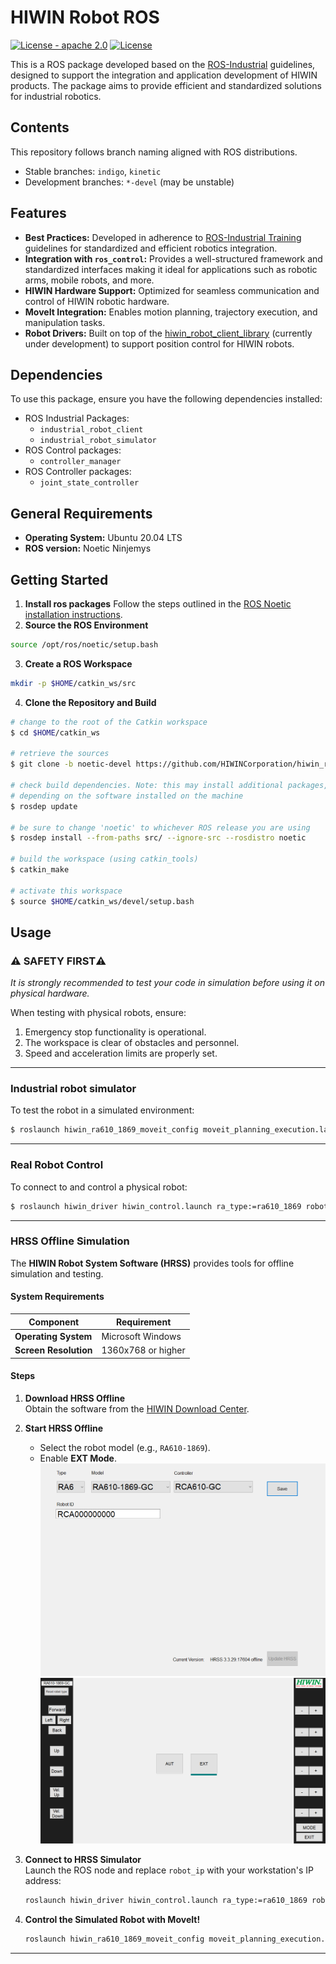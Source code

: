 # HIWIN Robot ROS

[![License - apache 2.0](https://img.shields.io/:license-Apache%202.0-yellowgreen.svg)](https://opensource.org/licenses/Apache-2.0)
[![License](https://img.shields.io/badge/License-BSD%203--Clause-blue.svg)](https://opensource.org/licenses/BSD-3-Clause)

This is a ROS package developed based on the [ROS-Industrial](http://wiki.ros.org/Industrial) guidelines, designed to support the integration and application development of HIWIN products. The package aims to provide efficient and standardized solutions for industrial robotics.

## Contents
This repository follows branch naming aligned with ROS distributions.
- Stable branches: `indigo`, `kinetic`
- Development branches: `*-devel` (may be unstable)

## Features
- **Best Practices:** Developed in adherence to [ROS-Industrial Training](https://wiki.ros.org/Industrial/Tutorials) guidelines for standardized and efficient robotics integration.
- **Integration with `ros_control`:** Provides a well-structured framework and standardized interfaces making it ideal for applications such as robotic arms, mobile robots, and more.
- **HIWIN Hardware Support:** Optimized for seamless communication and control of HIWIN robotic hardware.
- **MoveIt Integration:** Enables motion planning, trajectory execution, and manipulation tasks.
- **Robot Drivers:** Built on top of the [hiwin_robot_client_library](https://github.com/HIWINCorporation/hiwin_robot_client_library) (currently under development) to support position control for HIWIN robots.

## Dependencies 
To use this package, ensure you have the following dependencies installed:
- ROS Industrial Packages:
  - `industrial_robot_client`
  - `industrial_robot_simulator`
- ROS Control packages:
  - `controller_manager`
- ROS Controller packages:
  - `joint_state_controller`

## General Requirements
- **Operating System:** Ubuntu 20.04 LTS
- **ROS version:** Noetic Ninjemys

## Getting Started
1. **Install ros packages**
Follow the steps outlined in the [ROS Noetic installation instructions](https://wiki.ros.org/noetic/Installation).
2. **Source the ROS Environment**
```bash
source /opt/ros/noetic/setup.bash
```
3. **Create a ROS Workspace**
```bash
mkdir -p $HOME/catkin_ws/src
```
4. **Clone the Repository and Build**
```bash
# change to the root of the Catkin workspace
$ cd $HOME/catkin_ws

# retrieve the sources
$ git clone -b noetic-devel https://github.com/HIWINCorporation/hiwin_ros.git src/

# check build dependencies. Note: this may install additional packages,
# depending on the software installed on the machine
$ rosdep update

# be sure to change 'noetic' to whichever ROS release you are using
$ rosdep install --from-paths src/ --ignore-src --rosdistro noetic

# build the workspace (using catkin_tools)
$ catkin_make

# activate this workspace
$ source $HOME/catkin_ws/devel/setup.bash
```

## Usage
### :warning: **SAFETY FIRST**:warning:
*It is strongly recommended to test your code in simulation before using it on physical hardware.*

When testing with physical robots, ensure:
1. Emergency stop functionality is operational.
2. The workspace is clear of obstacles and personnel.
3. Speed and acceleration limits are properly set.

---

### Industrial robot simulator
To test the robot in a simulated environment:
```bash
$ roslaunch hiwin_ra610_1869_moveit_config moveit_planning_execution.launch sim:=true
```

---

### Real Robot Control
To connect to and control a physical robot:
```bash
$ roslaunch hiwin_driver hiwin_control.launch ra_type:=ra610_1869 robot_ip:=<robot ip>
```

---

### HRSS Offline Simulation
The **HIWIN Robot System Software (HRSS)** provides tools for offline simulation and testing.

#### System Requirements
| **Component**        | **Requirement**          |
|-----------------------|--------------------------|
| **Operating System**  | Microsoft Windows        |
| **Screen Resolution** | 1360x768 or higher       |

#### Steps
1. **Download HRSS Offline**  
   Obtain the software from the [HIWIN Download Center](https://www.hiwinsupport.com/download_center.aspx?pid=MAR).

2. **Start HRSS Offline**  
   - Select the robot model (e.g., `RA610-1869`).
   - Enable **EXT Mode**.
     ![HRSS Start](doc/images/hrss_offline_start.png)
     ![Remote Mode](doc/images/remote_mode.png)

3. **Connect to HRSS Simulator**  
   Launch the ROS node and replace `robot_ip` with your workstation's IP address:
   ```bash
   roslaunch hiwin_driver hiwin_control.launch ra_type:=ra610_1869 robot_ip:=<workstation ip>
   ```

4. **Control the Simulated Robot with MoveIt!**  
   ```bash
   roslaunch hiwin_ra610_1869_moveit_config moveit_planning_execution.launch sim:=false
   ```

---